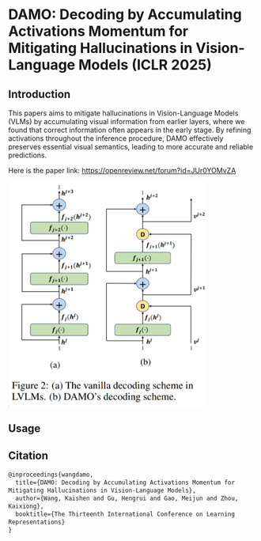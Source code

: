 # DAMO: Decoding by Accumulating Activations Momentum for Mitigating Hallucinations in Vision-Language Models (ICLR 2025)

## Introduction
This papers aims to mitigate hallucinations in Vision-Language Models (VLMs) by accumulating visual information from earlier layers, where we found that correct information often appears in the early stage. By refining activations throughout the inference procedure, DAMO effectively preserves essential visual semantics, leading to more accurate and reliable predictions.

Here is the paper link: https://openreview.net/forum?id=JUr0YOMvZA

<img src="images/architecture.png" width="400" alt="DAMO"/><br/>

## Usage


## Citation
```
@inproceedings{wangdamo,
  title={DAMO: Decoding by Accumulating Activations Momentum for Mitigating Hallucinations in Vision-Language Models},
  author={Wang, Kaishen and Gu, Hengrui and Gao, Meijun and Zhou, Kaixiong},
  booktitle={The Thirteenth International Conference on Learning Representations}
}
```
